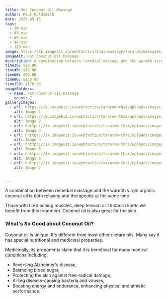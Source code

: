 ```yaml
---
title: Hot Coconut Oil Massage
author: Paul Goldsmith
date: 2023-05-15
tags:
  - 30-min
  - 45-min
  - 60-min
  - 90-min
  - 120-min
image: https://ik.imagekit.io/webtactics/thai-massage/tararom/massages/Thai-Hot-Coconut-Oil-Massage_q_DgdLvtM6.jpg
imageAlt: Hot Coconut Oil Massage
description: A combination between remedial massage and the warmth virgin organic coconut oil is both relaxing and therapeutic at the same time. Those with tired aching muscles, deep tension or stubborn knots will benefit from this treatment. Coconut oil is also great for the skin.
time30: $50.00
time45: $70.00
time60: $90.00
time90: $130.00
time120: $170.00
imageFolders:
  - name: hot-coconut-oil-massage
    count: 7
galleryimages:
  - url: https://ik.imagekit.io/webtactics/tararom-thai/uploads/images/Gallery/hot-coconut-oil-massage/hot-coconut-oil-massage-1.jpg
    alt: Image 1
  - url: https://ik.imagekit.io/webtactics/tararom-thai/uploads/images/Gallery/hot-coconut-oil-massage/hot-coconut-oil-massage-2.jpg
    alt: Image 2
  - url: hhttps://ik.imagekit.io/webtactics/tararom-thai/uploads/images/Gallery/hot-coconut-oil-massage/hot-coconut-oil-massage-3.jpg
    alt: Image 3
  - url: hhttps://ik.imagekit.io/webtactics/tararom-thai/uploads/images/Gallery/hot-coconut-oil-massage/hot-coconut-oil-massage-4.jpg
    alt: Image 4
  - url: hhttps://ik.imagekit.io/webtactics/tararom-thai/uploads/images/Gallery/hot-coconut-oil-massage/hot-coconut-oil-massage-5.jpg
    alt: Image 5
  - url: hhttps://ik.imagekit.io/webtactics/tararom-thai/uploads/images/Gallery/hot-coconut-oil-massage/hot-coconut-oil-massage-6.jpg
    alt: Image 6
  - url: hhttps://ik.imagekit.io/webtactics/tararom-thai/uploads/images/Gallery/hot-coconut-oil-massage/hot-coconut-oil-massage-7.jpg
    alt: Image 7


---
```




A combination between remedial massage and the warmth virgin organic coconut oil is both relaxing and therapeutic at the same time. 

Those with tired aching muscles, deep tension or stubborn knots will benefit from this treatment. Coconut oil is also great for the skin.

### What's So Good about Coconut Oil? ###

Coconut oil is unique. It's different from most other dietary oils. Many say it has special nutritional and medicinal properties.

Medicinally, its proponents claim that it is beneficial for many medical conditions including:
- Reversing Alzheimer's disease,
- Balancing blood sugar,
- Protecting the skin against free-radical damage,
- Killing disease-causing bacteria and viruses,
- Boosting energy and endurance, enhancing physical and athletic performance.


